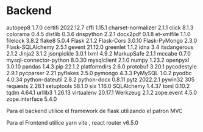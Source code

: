 # Backend
autopep8               1.7.0
certifi                2022.12.7
cffi                   1.15.1
charset-normalizer     2.1.1
click                  8.1.3
colorama               0.4.5
distlib                0.3.6
dnspython              2.2.1
docx2pdf               0.1.8
et-xmlfile             1.1.0
filelock               3.8.2
flake8                 5.0.4
Flask                  2.1.2
Flask-Cors             3.0.10
Flask-PyMongo          2.3.0
Flask-SQLAlchemy       2.5.1
gevent                 21.12.0
greenlet               1.1.2
idna                   3.4
itsdangerous           2.1.2
Jinja2                 3.1.2
jsonpickle             3.0.1
lxml                   4.9.2
MarkupSafe             2.1.1
mccabe                 0.7.0
mysql-connector-python 8.0.30
mysqlclient            2.1.0
numpy                  1.23.2
openpyxl               3.0.10
pandas                 1.4.3
pip                    22.1.2
platformdirs           2.6.0
protobuf               3.20.1
pycodestyle            2.9.1
pycparser              2.21
pyflakes               2.5.0
pymongo                4.3.3
PyMySQL                1.0.2
pyodbc                 4.0.34
python-dateutil        2.8.2
python-docx            0.8.11
pytz                   2022.2.1
pywin32                305
requests               2.28.1
setuptools             58.1.0
six                    1.16.0
SQLAlchemy             1.4.37
toml                   0.10.2
tqdm                   4.64.1
urllib3                1.26.13
virtualenv             20.17.1
Werkzeug               2.1.2
zope.event             4.5.0
zope.interface         5.4.0


Para el backend utilice el framework de flask utilizando el patron MVC

Para el Frontend utilice yarn vite , react router v6.5.0

